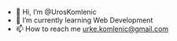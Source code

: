 - 👋 Hi, I’m @UrosKomlenic
- 🌱 I’m currently learning Web Development
- 📫 How to reach me urke.komlenic@gmail.com

<!---
UrosKomlenic/UrosKomlenic is a ✨ special ✨ repository because its `README.md` (this file) appears on your GitHub profile.
You can click the Preview link to take a look at your changes.
--->
